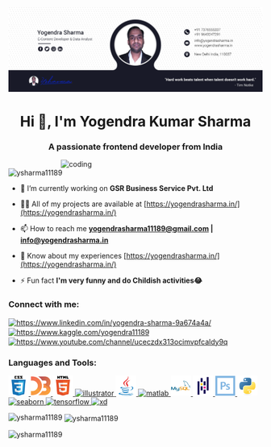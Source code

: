 ![logo](https://github.com/Ysharma11189/Ysharma11189/blob/main/Profile_Banner_for%20Github.png)

<h1 align="center">Hi 👋, I'm Yogendra Kumar Sharma</h1>
<h3 align="center">A passionate frontend developer from India</h3>
<img align="right" alt="coding" width="400" Src="https://user-images.githubusercontent.com/55389276/140866485-8fb1c876-9a8f-4d6a-98dc-08c4981eaf70.gif">
<p align="left"> <img src="https://komarev.com/ghpvc/?username=ysharma11189&label=Profile%20views&color=0e75b6&style=flat" alt="ysharma11189" /> </p>

- 🔭 I’m currently working on **GSR Business Service Pvt. Ltd**

- 👨‍💻 All of my projects are available at [https://yogendrasharma.in/](https://yogendrasharma.in/)

- 📫 How to reach me **yogendrasharma11189@gmail.com | info@yogendrasharma.in**

- 📄 Know about my experiences [https://yogendrasharma.in/](https://yogendrasharma.in/)

- ⚡ Fun fact **I'm very funny and do Childish activities😂**

<h3 align="left">Connect with me:</h3>
<p align="left">
<a href="https://linkedin.com/in/https://www.linkedin.com/in/yogendra-sharma-9a674a4a/" target="blank"><img align="center" src="https://raw.githubusercontent.com/rahuldkjain/github-profile-readme-generator/master/src/images/icons/Social/linked-in-alt.svg" alt="https://www.linkedin.com/in/yogendra-sharma-9a674a4a/" height="30" width="40" /></a>
<a href="https://kaggle.com/https://www.kaggle.com/yogendra11189" target="blank"><img align="center" src="https://raw.githubusercontent.com/rahuldkjain/github-profile-readme-generator/master/src/images/icons/Social/kaggle.svg" alt="https://www.kaggle.com/yogendra11189" height="30" width="40" /></a>
<a href="https://www.youtube.com/c/https://www.youtube.com/channel/uceczdx313ocimvpfcaldy9q" target="blank"><img align="center" src="https://raw.githubusercontent.com/rahuldkjain/github-profile-readme-generator/master/src/images/icons/Social/youtube.svg" alt="https://www.youtube.com/channel/uceczdx313ocimvpfcaldy9q" height="30" width="40" /></a>
</p>

<h3 align="left">Languages and Tools:</h3>
<p align="left"> <a href="https://www.w3schools.com/css/" target="_blank" rel="noreferrer"> <img src="https://raw.githubusercontent.com/devicons/devicon/master/icons/css3/css3-original-wordmark.svg" alt="css3" width="40" height="40"/> </a> <a href="https://d3js.org/" target="_blank" rel="noreferrer"> <img src="https://raw.githubusercontent.com/devicons/devicon/master/icons/d3js/d3js-original.svg" alt="d3js" width="40" height="40"/> </a> <a href="https://www.w3.org/html/" target="_blank" rel="noreferrer"> <img src="https://raw.githubusercontent.com/devicons/devicon/master/icons/html5/html5-original-wordmark.svg" alt="html5" width="40" height="40"/> </a> <a href="https://www.adobe.com/in/products/illustrator.html" target="_blank" rel="noreferrer"> <img src="https://www.vectorlogo.zone/logos/adobe_illustrator/adobe_illustrator-icon.svg" alt="illustrator" width="40" height="40"/> </a> <a href="https://www.java.com" target="_blank" rel="noreferrer"> <img src="https://raw.githubusercontent.com/devicons/devicon/master/icons/java/java-original.svg" alt="java" width="40" height="40"/> </a> <a href="https://www.mathworks.com/" target="_blank" rel="noreferrer"> <img src="https://upload.wikimedia.org/wikipedia/commons/2/21/Matlab_Logo.png" alt="matlab" width="40" height="40"/> </a> <a href="https://www.mysql.com/" target="_blank" rel="noreferrer"> <img src="https://raw.githubusercontent.com/devicons/devicon/master/icons/mysql/mysql-original-wordmark.svg" alt="mysql" width="40" height="40"/> </a> <a href="https://pandas.pydata.org/" target="_blank" rel="noreferrer"> <img src="https://raw.githubusercontent.com/devicons/devicon/2ae2a900d2f041da66e950e4d48052658d850630/icons/pandas/pandas-original.svg" alt="pandas" width="40" height="40"/> </a> <a href="https://www.photoshop.com/en" target="_blank" rel="noreferrer"> <img src="https://raw.githubusercontent.com/devicons/devicon/master/icons/photoshop/photoshop-line.svg" alt="photoshop" width="40" height="40"/> </a> <a href="https://www.python.org" target="_blank" rel="noreferrer"> <img src="https://raw.githubusercontent.com/devicons/devicon/master/icons/python/python-original.svg" alt="python" width="40" height="40"/> </a> <a href="https://seaborn.pydata.org/" target="_blank" rel="noreferrer"> <img src="https://seaborn.pydata.org/_images/logo-mark-lightbg.svg" alt="seaborn" width="40" height="40"/> </a> <a href="https://www.tensorflow.org" target="_blank" rel="noreferrer"> <img src="https://www.vectorlogo.zone/logos/tensorflow/tensorflow-icon.svg" alt="tensorflow" width="40" height="40"/> </a> <a href="https://www.adobe.com/products/xd.html" target="_blank" rel="noreferrer"> <img src="https://cdn.worldvectorlogo.com/logos/adobe-xd.svg" alt="xd" width="40" height="40"/> </a> </p>

<p><img align="left" src="https://github-readme-stats.vercel.app/api/top-langs?username=ysharma11189&show_icons=true&locale=en&layout=compact" alt="ysharma11189" /></p>

<p>&nbsp;<img align="center" src="https://github-readme-stats.vercel.app/api?username=ysharma11189&show_icons=true&locale=en" alt="ysharma11189" /></p>

<p><img align="center" src="https://github-readme-streak-stats.herokuapp.com/?user=ysharma11189&" alt="ysharma11189" /></p>
